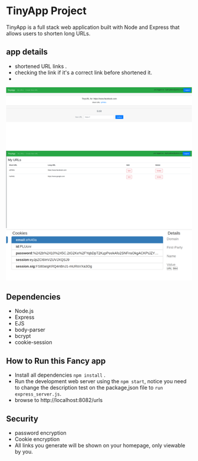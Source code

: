 # TinyApp Project

TinyApp is a full stack web application built with Node and Express that allows users to shorten long URLs.

## app details

-  shortened URL links .
-  checking the link if it's a correct link before shortened it.
- 
 !["Screenshot of URLs page"](https://raw.githubusercontent.com/LAYTHJABBAR/tinyapp/master/docs/url_editing%20_page.png)
 !["Screenshot of URLs page"](https://raw.githubusercontent.com/LAYTHJABBAR/tinyapp/master/docs/urls-page.png)
 !["Screenshot of Cookies page"](https://raw.githubusercontent.com/LAYTHJABBAR/tinyapp/master/docs/cookies.png)

## Dependencies

- Node.js
- Express
- EJS
- body-parser
- bcrypt
- cookie-session

## How to Run this Fancy app

- Install all dependencies `npm install` .
- Run the development web server using the `npm start`, notice you need to change the description test on the package,json file to `run express_server.js`.
- browse to http://localhost:8082/urls
 

## Security 
- password encryption
- Cookie encryption
- All links you generate will be shown on your homepage, only viewable by you.
